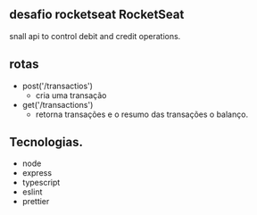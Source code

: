## desafio rocketseat RocketSeat


snall api to control debit and credit operations.

## rotas
- post('/transactios')
  - cria uma transação
- get('/transactions')
  - retorna transações e o resumo das transações o balanço.

## Tecnologias.
- node
- express
- typescript
- eslint
- prettier

